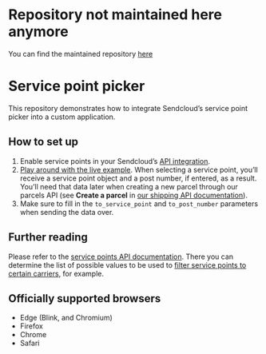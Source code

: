 # Repository not maintained here anymore

You can find the maintained repository [here](https://gitlab.com/sendcloud-public/spp-integration-example) 


# Service point picker

This repository demonstrates how to integrate Sendcloud’s service point picker into a custom application.

## How to set up

1. Enable service points in your Sendcloud’s [API integration][docs-api-integration].
2. [Play around with the live example][live-example]. When selecting a service point, you’ll receive a service point object and a post number, if entered, as a result. You’ll need that data later when creating a new parcel through our parcels API (see **Create a parcel** in [our shipping API documentation][docs-parcel-api]).
3. Make sure to fill in the `to_service_point` and `to_post_number` parameters when sending the data over.

## Further reading

Please refer to the [service points API documentation][docs-api-service-points]. There you can determine the list of possible values to be used to [filter service points to certain carriers][live-example-carriers], for example.

## Officially supported browsers

- Edge (Blink, and Chromium)
- Firefox
- Chrome
- Safari

[docs-api-integration]: https://support.sendcloud.com/hc/en-us/articles/360024967612-Service-points-for-API-Integrations
[docs-api-service-points]: https://docs.sendcloud.sc/api/v2/service-points/
[docs-parcel-api]: https://docs.sendcloud.sc/api/v2/shipping/#create-a-parcel
[live-example]: https://sendcloud.github.io/spp-integration-example/
[live-example-carriers]: https://sendcloud.github.io/spp-integration-example#filter-carriers/

